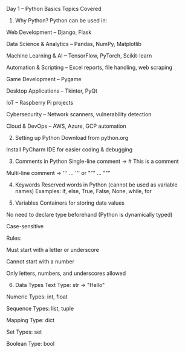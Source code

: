 Day 1 – Python Basics
Topics Covered
1. Why Python?
Python can be used in:

Web Development – Django, Flask

Data Science & Analytics – Pandas, NumPy, Matplotlib

Machine Learning & AI – TensorFlow, PyTorch, Scikit-learn

Automation & Scripting – Excel reports, file handling, web scraping

Game Development – Pygame

Desktop Applications – Tkinter, PyQt

IoT – Raspberry Pi projects

Cybersecurity – Network scanners, vulnerability detection

Cloud & DevOps – AWS, Azure, GCP automation

2. Setting up Python
Download from python.org

Install PyCharm IDE for easier coding & debugging

3. Comments in Python
Single-line comment → # This is a comment

Multi-line comment → ''' ... ''' or """ ... """

4. Keywords
Reserved words in Python (cannot be used as variable names)
Examples: if, else, True, False, None, while, for

5. Variables
Containers for storing data values

No need to declare type beforehand (Python is dynamically typed)

Case-sensitive

Rules:

Must start with a letter or underscore

Cannot start with a number

Only letters, numbers, and underscores allowed

6. Data Types
Text Type: str → "Hello"

Numeric Types: int, float

Sequence Types: list, tuple

Mapping Type: dict

Set Types: set

Boolean Type: bool